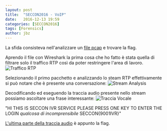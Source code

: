 ```yaml
---
layout: post
title:  "SECCON2016 - VoIP"
date:   2016-12-13 19:59
categories: [SECCON2016]
tags: [Forensics]
author: jbz
---
```



La sfida consisteva nell'analizzare un [file pcap](https://github.com/jbzteam/CTF/raw/master/SECCON2016/VoIP/voip.pcap) e trovare la flag.

Aprendo il file con Wireshark la prima cosa che ho fatto è stata quella di filtrare solo il traffico RTP così da poter restringere l'area di lavoro.
![Traffico RTP](https://raw.githubusercontent.com/jbzteam/CTF/master/SECCON2016/VoIP/VoIP_RTPFilter.png)

Selezionando il primo pacchetto e analizzando lo steam RTP effettivamente si può notare che è presente una conversazione:
![Stream Analysis](https://raw.githubusercontent.com/jbzteam/CTF/master/SECCON2016/VoIP/VoIP_Packets.png)

Decodificando ed eseguendo la traccia audio presente nello stream possiamo ascoltare una frase interessante:
![Traccia Vocale](https://raw.githubusercontent.com/jbzteam/CTF/master/SECCON2016/VoIP/VoIP_voice.png)

"HI THIS IS SECCON IVR SERVICE PLEASE PRESS ONE KEY TO ENTER THE LOGIN *qualcosa di incomprensibile* SECCON{9001IVR}"

[L'ultima parte della traccia audio](https://github.com/jbzteam/CTF/raw/master/SECCON2016/VoIP/flag.mp3) è appunto la flag.
